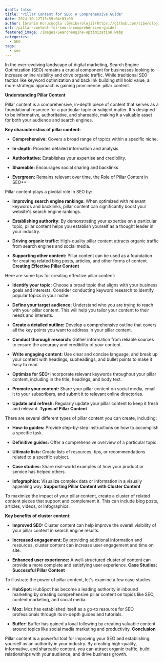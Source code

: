 ```yaml
---
draft: false
title: "Pillar Content for SEO: A Comprehensive Guide"
date: 2024-10-12T15:59:04+03:00
author: İbrahim Korucuoğlu ([@siberoloji](https://github.com/siberoloji))
url: /pillar-content-for-seo-a-comprehensive-guide/
featured_image: /images/Searchengine-optimization.webp
categories:
  - SEO
tags:
  - seo
---
```

In the ever-evolving landscape of digital marketing, Search Engine Optimization (SEO) remains a crucial component for businesses looking to increase online visibility and drive organic traffic. While traditional SEO tactics like keyword optimization and backlink building still hold value, a more strategic approach is gaining prominence: pillar content.   

**Understanding Pillar Content**

Pillar content is a comprehensive, in-depth piece of content that serves as a foundational resource for a particular topic or subject matter. It's designed to be informative, authoritative, and shareable, making it a valuable asset for both your audience and search engines.

**Key characteristics of pillar content:**
* **Comprehensive:** Covers a broad range of topics within a specific niche.

* **In-depth:** Provides detailed information and analysis.

* **Authoritative:** Establishes your expertise and credibility.

* **Shareable:** Encourages social sharing and backlinks.

* **Evergreen:** Remains relevant over time.
the Role of Pillar Content in SEO**

Pillar content plays a pivotal role in SEO by:
* **Improving search engine rankings:** When optimized with relevant keywords and backlinks, pillar content can significantly boost your website's search engine rankings.

* **Establishing authority:** By demonstrating your expertise on a particular topic, pillar content helps you establish yourself as a thought leader in your industry.

* **Driving organic traffic:** High-quality pillar content attracts organic traffic from search engines and social media.

* **Supporting other content:** Pillar content can be used as a foundation for creating related blog posts, articles, and other forms of content.
**Creating Effective Pillar Content**

Here are some tips for creating effective pillar content:
* **Identify your topic:** Choose a broad topic that aligns with your business goals and interests. Consider conducting keyword research to identify popular topics in your niche.

* **Define your target audience:** Understand who you are trying to reach with your pillar content. This will help you tailor your content to their needs and interests.

* **Create a detailed outline:** Develop a comprehensive outline that covers all the key points you want to address in your pillar content.

* **Conduct thorough research:** Gather information from reliable sources to ensure the accuracy and credibility of your content.

* **Write engaging content:** Use clear and concise language, and break up your content with headings, subheadings, and bullet points to make it easy to read.

* **Optimize for SEO:** Incorporate relevant keywords throughout your pillar content, including in the title, headings, and body text.

* **Promote your content:** Share your pillar content on social media, email it to your subscribers, and submit it to relevant online directories.

* **Update and refresh:** Regularly update your pillar content to keep it fresh and relevant.
**Types of Pillar Content**

There are several different types of pillar content you can create, including:
* **How-to guides:** Provide step-by-step instructions on how to accomplish a specific task.

* **Definitive guides:** Offer a comprehensive overview of a particular topic.

* **Ultimate lists:** Create lists of resources, tips, or recommendations related to a specific subject.

* **Case studies:** Share real-world examples of how your product or service has helped others.

* **Infographics:** Visualize complex data or information in a visually appealing way.
**Supporting Pillar Content with Cluster Content**

To maximize the impact of your pillar content, create a cluster of related content pieces that support and complement it. This can include blog posts, articles, videos, or infographics.

**Key benefits of cluster content:**
* **Improved SEO:** Cluster content can help improve the overall visibility of your pillar content in search engine results.

* **Increased engagement:** By providing additional information and resources, cluster content can increase user engagement and time on site.

* **Enhanced user experience:** A well-structured cluster of content can provide a more complete and satisfying user experience.
**Case Studies: Successful Pillar Content**

To illustrate the power of pillar content, let's examine a few case studies:
* **HubSpot:** HubSpot has become a leading authority in inbound marketing by creating comprehensive pillar content on topics like SEO, content marketing, and social media.

* **Moz:** Moz has established itself as a go-to resource for SEO professionals through its in-depth guides and tutorials.

* **Buffer:** Buffer has gained a loyal following by creating valuable content around topics like social media marketing and productivity.
**Conclusion**

Pillar content is a powerful tool for improving your SEO and establishing yourself as an authority in your industry. By creating high-quality, informative, and shareable content, you can attract organic traffic, build relationships with your audience, and drive business growth.
